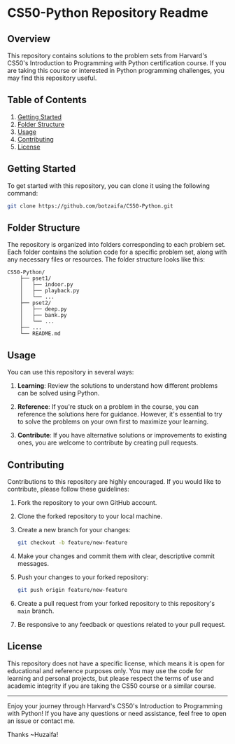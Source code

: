 # CS50-Python Repository Readme

## Overview

This repository contains solutions to the problem sets from Harvard's CS50's Introduction to Programming with Python certification course. If you are taking this course or interested in Python programming challenges, you may find this repository useful. 

## Table of Contents

1. [Getting Started](#getting-started)
2. [Folder Structure](#folder-structure)
3. [Usage](#usage)
4. [Contributing](#contributing)
5. [License](#license)

## Getting Started

To get started with this repository, you can clone it using the following command:

```bash
git clone https://github.com/botzaifa/CS50-Python.git
```

## Folder Structure

The repository is organized into folders corresponding to each problem set. Each folder contains the solution code for a specific problem set, along with any necessary files or resources. The folder structure looks like this:

```
CS50-Python/
    ├── pset1/
    │   ├── indoor.py
    │   ├── playback.py
    │   └── ...
    ├── pset2/
    │   ├── deep.py
    │   ├── bank.py
    │   └── ...
    ├── ...
    └── README.md
```

## Usage

You can use this repository in several ways:

1. **Learning**: Review the solutions to understand how different problems can be solved using Python.

2. **Reference**: If you're stuck on a problem in the course, you can reference the solutions here for guidance. However, it's essential to try to solve the problems on your own first to maximize your learning.

3. **Contribute**: If you have alternative solutions or improvements to existing ones, you are welcome to contribute by creating pull requests.

## Contributing

Contributions to this repository are highly encouraged. If you would like to contribute, please follow these guidelines:

1. Fork the repository to your own GitHub account.

2. Clone the forked repository to your local machine.

3. Create a new branch for your changes:

   ```bash
   git checkout -b feature/new-feature
   ```

4. Make your changes and commit them with clear, descriptive commit messages.

5. Push your changes to your forked repository:

   ```bash
   git push origin feature/new-feature
   ```

6. Create a pull request from your forked repository to this repository's `main` branch.

7. Be responsive to any feedback or questions related to your pull request.

## License

This repository does not have a specific license, which means it is open for educational and reference purposes only. You may use the code for learning and personal projects, but please respect the terms of use and academic integrity if you are taking the CS50 course or a similar course.


---

Enjoy your journey through Harvard's CS50's Introduction to Programming with Python! If you have any questions or need assistance, feel free to open an issue or contact me. 

Thanks ~Huzaifa!